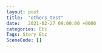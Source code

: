 ```yaml
---
layout: post
title:  "others_test"
date:   2021-02-27 09:00:00 +0000
categories: Etc
Tags: Story Etc
SceneCode: []
---
```

